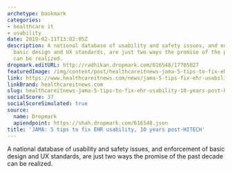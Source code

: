 ```yaml
---
archetype: bookmark
categories:
- healthcare it
- usability
date: 2019-02-11T13:02:05Z
description: A national database of usability and safety issues, and enforcement of
  basic design and UX standards, are just two ways the promise of the past decade
  can be realized.
dropmark.editURL: http://radhikan.dropmark.com/616548/17705027
featuredImage: /img/content/post/healthcareitnews-jama-5-tips-to-fix-ehr-usability-10-years-post-hitech.png
link: https://www.healthcareitnews.com/news/jama-5-tips-fix-ehr-usability-10-years-post-hitech
linkBrand: healthcareitnews.com
slug: healthcareitnews-jama-5-tips-to-fix-ehr-usability-10-years-post-hitech
socialScore: 37
socialScoreSimulated: true
source:
  name: Dropmark
  apiendpoint: https://shah.dropmark.com/616548.json
title: 'JAMA: 5 tips to fix EHR usability, 10 years post-HITECH'
---
```

A national database of usability and safety issues, and enforcement of basic design and UX standards, are just two ways the promise of the past decade can be realized.